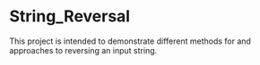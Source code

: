 # String_Reversal

<p>This project is  intended to demonstrate different methods for and approaches to reversing an input string.</p>

